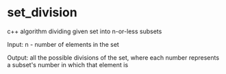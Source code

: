 # set_division
c++ algorithm dividing given set into n-or-less subsets

Input: n - number of elements in the set

Output: all the possible divisions of the set, where each number represents a subset's number in which that element is
